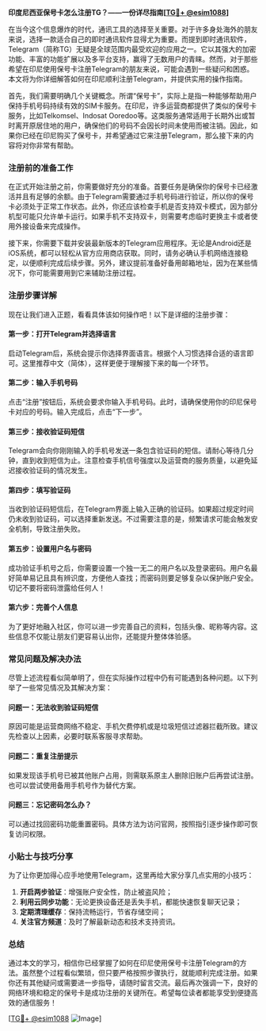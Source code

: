 **印度尼西亚保号卡怎么注册TG？——一份详尽指南[[TG💪+ @esim1088](https://t.me/s/esim1088)]**

在当今这个信息爆炸的时代，通讯工具的选择至关重要。对于许多身处海外的朋友来说，选择一款适合自己的即时通讯软件显得尤为重要。而提到即时通讯软件，Telegram（简称TG）无疑是全球范围内最受欢迎的应用之一。它以其强大的加密功能、丰富的功能扩展以及多平台支持，赢得了无数用户的青睐。然而，对于那些希望在印尼使用保号卡注册Telegram的朋友来说，可能会遇到一些疑问和困惑。本文将为你详细解答如何在印尼顺利注册Telegram，并提供实用的操作指南。

首先，我们需要明确几个关键概念。所谓“保号卡”，实际上是指一种能够帮助用户保持手机号码持续有效的SIM卡服务。在印尼，许多运营商都提供了类似的保号卡服务，比如Telkomsel、Indosat Ooredoo等。这类服务通常适用于长期外出或暂时离开原居住地的用户，确保他们的号码不会因长时间未使用而被注销。因此，如果你已经在印尼购买了保号卡，并希望通过它来注册Telegram，那么接下来的内容将对你非常有帮助。

### 注册前的准备工作

在正式开始注册之前，你需要做好充分的准备。首要任务是确保你的保号卡已经激活并且有足够的余额。由于Telegram需要通过手机号码进行验证，所以你的保号卡必须处于正常工作状态。此外，你还应该检查手机是否支持双卡模式，因为部分机型可能只允许单卡运行。如果手机不支持双卡，则需要考虑临时更换主卡或者使用外接设备来完成操作。

接下来，你需要下载并安装最新版本的Telegram应用程序。无论是Android还是iOS系统，都可以轻松从官方应用商店获取。同时，请务必确认手机网络连接稳定，以便顺利完成后续步骤。另外，建议提前准备好备用邮箱地址，因为在某些情况下，你可能需要用到它来辅助注册过程。

### 注册步骤详解

现在让我们进入正题，看看具体该如何操作吧！以下是详细的注册步骤：

#### 第一步：打开Telegram并选择语言
启动Telegram后，系统会提示你选择界面语言。根据个人习惯选择合适的语言即可。这里推荐中文（简体），这样更便于理解接下来的每一个环节。

#### 第二步：输入手机号码
点击“注册”按钮后，系统会要求你输入手机号码。此时，请确保使用你的印尼保号卡对应的号码。输入完成后，点击“下一步”。

#### 第三步：接收验证码短信
Telegram会向你刚刚输入的手机号发送一条包含验证码的短信。请耐心等待几分钟，直到收到短信为止。注意检查手机信号强度以及运营商的服务质量，以避免延迟接收验证码的情况发生。

#### 第四步：填写验证码
当收到验证码短信后，在Telegram界面上输入正确的验证码。如果超过规定时间仍未收到验证码，可以选择重新发送。不过需要注意的是，频繁请求可能会触发安全机制，导致注册失败。

#### 第五步：设置用户名与密码
成功验证手机号之后，你需要设置一个独一无二的用户名以及登录密码。用户名最好简单易记且具有辨识度，方便他人查找；而密码则要足够复杂以保护账户安全。切记不要将密码泄露给任何人！

#### 第六步：完善个人信息
为了更好地融入社区，你可以进一步完善自己的资料，包括头像、昵称等内容。这些信息不仅能让朋友们更容易认出你，还能提升整体体验感。

### 常见问题及解决办法

尽管上述流程看似简单明了，但在实际操作过程中仍有可能遇到各种问题。以下列举了一些常见情况及其解决方案：

#### 问题一：无法收到验证码短信
原因可能是运营商网络不稳定、手机欠费停机或是垃圾短信过滤器拦截所致。建议先检查以上因素，必要时联系客服寻求帮助。

#### 问题二：重复注册提示
如果发现该手机号已被其他账户占用，则需联系原主人删除旧账户后再尝试注册。也可以尝试使用备用手机号作为替代方案。

#### 问题三：忘记密码怎么办？
可以通过找回密码功能重置密码。具体方法为访问官网，按照指引逐步操作即可恢复访问权限。

### 小贴士与技巧分享

为了让你更加得心应手地使用Telegram，这里再给大家分享几点实用的小技巧：

1. **开启两步验证**：增强账户安全性，防止被盗风险；
2. **利用云同步功能**：无论更换设备还是丢失手机，都能快速恢复聊天记录；
3. **定期清理缓存**：保持流畅运行，节省存储空间；
4. **关注官方频道**：及时了解最新动态和技术支持资讯。

### 总结

通过本文的学习，相信你已经掌握了如何在印尼使用保号卡注册Telegram的方法。虽然整个过程看似繁琐，但只要严格按照步骤执行，就能顺利完成注册。如果你还有其他疑问或需要进一步指导，请随时留言交流。最后再次强调一下，良好的网络环境和稳定的保号卡是成功注册的关键所在。希望每位读者都能享受到便捷高效的通信服务！

[[TG💪+ @esim1088](https://t.me/s/esim1088) ![Image](https://i.postimg.cc/4NQfJmqS/Snipaste-2025-05-13-00-14-12.png)]